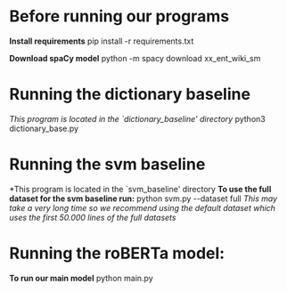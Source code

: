 # Before running our programs

**Install requirements**
pip install -r requirements.txt

**Download spaCy model**
python -m spacy download xx_ent_wiki_sm

# Running the dictionary baseline
*This program is located in the `dictionary_baseline' directory*
python3 dictionary_base.py

# Running the svm baseline
*This program is located in the `svm_baseline' directory
**To use the full dataset for the svm baseline run:**
python svm.py --dataset full
*This may take a very long time so we recommend using the default dataset which uses the first 50.000 lines of the full datasets*

# Running the roBERTa model:
**To run our main model**
python main.py
